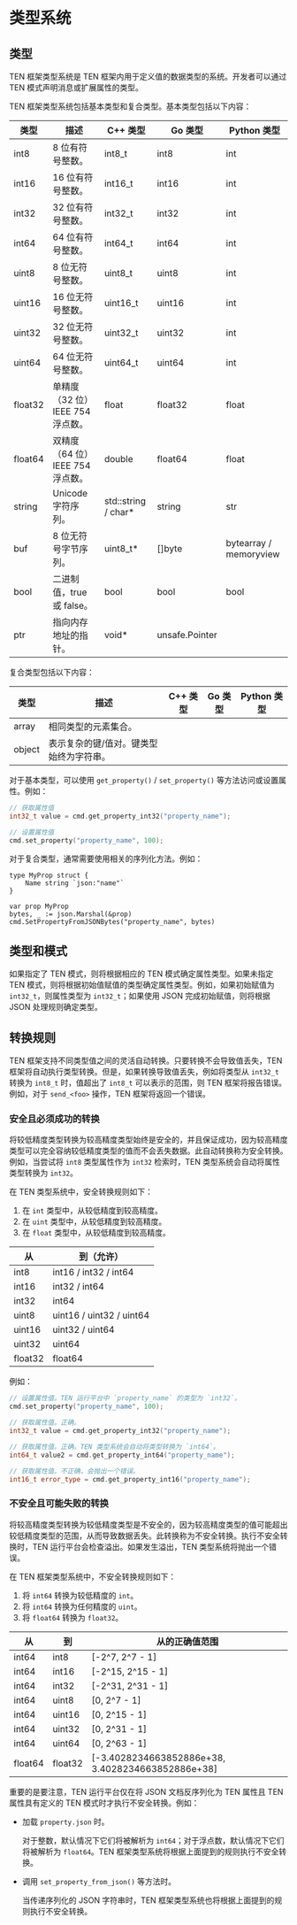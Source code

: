 # 类型系统

## 类型

TEN 框架类型系统是 TEN 框架内用于定义值的数据类型的系统。开发者可以通过 TEN 模式声明消息或扩展属性的类型。

TEN 框架类型系统包括基本类型和复合类型。基本类型包括以下内容：

| 类型    | 描述                             | C++ 类型             | Go 类型        | Python 类型            |
| ------- | -------------------------------- | -------------------- | -------------- | ---------------------- |
| int8    | 8 位有符号整数。                 | int8_t               | int8           | int                    |
| int16   | 16 位有符号整数。                | int16_t              | int16          | int                    |
| int32   | 32 位有符号整数。                | int32_t              | int32          | int                    |
| int64   | 64 位有符号整数。                | int64_t              | int64          | int                    |
| uint8   | 8 位无符号整数。                 | uint8_t              | uint8          | int                    |
| uint16  | 16 位无符号整数。                | uint16_t             | uint16         | int                    |
| uint32  | 32 位无符号整数。                | uint32_t             | uint32         | int                    |
| uint64  | 64 位无符号整数。                | uint64_t             | uint64         | int                    |
| float32 | 单精度（32 位）IEEE 754 浮点数。 | float                | float32        | float                  |
| float64 | 双精度（64 位）IEEE 754 浮点数。 | double               | float64        | float                  |
| string  | Unicode 字符序列。               | std::string / char\* | string         | str                    |
| buf     | 8 位无符号字节序列。             | uint8_t\*            | \[\]byte       | bytearray / memoryview |
| bool    | 二进制值，true 或 false。        | bool                 | bool           | bool                   |
| ptr     | 指向内存地址的指针。             | void\*               | unsafe.Pointer |                        |

复合类型包括以下内容：

| 类型   | 描述                                    | C++ 类型 | Go 类型 | Python 类型 |
| ------ | --------------------------------------- | -------- | ------- | ----------- |
| array  | 相同类型的元素集合。                    |          |         |             |
| object | 表示复杂的键/值对。键类型始终为字符串。 |          |         |             |

对于基本类型，可以使用 `get_property()` / `set_property()` 等方法访问或设置属性。例如：

```cpp
// 获取属性值
int32_t value = cmd.get_property_int32("property_name");

// 设置属性值
cmd.set_property("property_name", 100);
```

对于复合类型，通常需要使用相关的序列化方法。例如：

```Golang
type MyProp struct {
    Name string `json:"name"`
}

var prop MyProp
bytes, _ := json.Marshal(&prop)
cmd.SetPropertyFromJSONBytes("property_name", bytes)
```

## 类型和模式

如果指定了 TEN 模式，则将根据相应的 TEN 模式确定属性类型。如果未指定 TEN 模式，则将根据初始值赋值的类型确定属性类型。例如，如果初始赋值为 `int32_t`，则属性类型为 `int32_t`；如果使用 JSON 完成初始赋值，则将根据 JSON 处理规则确定类型。

## 转换规则

TEN 框架支持不同类型值之间的灵活自动转换。只要转换不会导致值丢失，TEN 框架将自动执行类型转换。但是，如果转换导致值丢失，例如将类型从 `int32_t` 转换为 `int8_t` 时，值超出了 `int8_t` 可以表示的范围，则 TEN 框架将报告错误。例如，对于 `send_<foo>` 操作，TEN 框架将返回一个错误。

### 安全且必须成功的转换

将较低精度类型转换为较高精度类型始终是安全的，并且保证成功，因为较高精度类型可以完全容纳较低精度类型的值而不会丢失数据。此自动转换称为安全转换。例如，当尝试将 `int8` 类型属性作为 `int32` 检索时，TEN 类型系统会自动将属性类型转换为 `int32`。

在 TEN 类型系统中，安全转换规则如下：

1. 在 `int` 类型中，从较低精度到较高精度。
2. 在 `uint` 类型中，从较低精度到较高精度。
3. 在 `float` 类型中，从较低精度到较高精度。

| 从      | 到（允许）               |
| ------- | ------------------------ |
| int8    | int16 / int32 / int64    |
| int16   | int32 / int64            |
| int32   | int64                    |
| uint8   | uint16 / uint32 / uint64 |
| uint16  | uint32 / uint64          |
| uint32  | uint64                   |
| float32 | float64                  |

例如：

```cpp
// 设置属性值。TEN 运行平台中 `property_name` 的类型为 `int32`。
cmd.set_property("property_name", 100);

// 获取属性值。正确。
int32_t value = cmd.get_property_int32("property_name");

// 获取属性值。正确。TEN 类型系统会自动将类型转换为 `int64`。
int64_t value2 = cmd.get_property_int64("property_name");

// 获取属性值。不正确，会抛出一个错误。
int16_t error_type = cmd.get_property_int16("property_name");
```

### 不安全且可能失败的转换

将较高精度类型转换为较低精度类型是不安全的，因为较高精度类型的值可能超出较低精度类型的范围，从而导致数据丢失。此转换称为不安全转换。执行不安全转换时，TEN 运行平台会检查溢出。如果发生溢出，TEN 类型系统将抛出一个错误。

在 TEN 框架类型系统中，不安全转换规则如下：

1. 将 `int64` 转换为较低精度的 `int`。
2. 将 `int64` 转换为任何精度的 `uint`。
3. 将 `float64` 转换为 `float32`。

| 从      | 到      | 从的正确值范围                                      |
| ------- | ------- | --------------------------------------------------- |
| int64   | int8    | \[-2^7, 2^7 - 1\]                                   |
| int64   | int16   | \[-2^15, 2^15 - 1\]                                 |
| int64   | int32   | \[-2^31, 2^31 - 1\]                                 |
| int64   | uint8   | \[0, 2^7 - 1\]                                      |
| int64   | uint16  | \[0, 2^15 - 1\]                                     |
| int64   | uint32  | \[0, 2^31 - 1\]                                     |
| int64   | uint64  | \[0, 2^63 - 1\]                                     |
| float64 | float32 | \[-3.4028234663852886e+38, 3.4028234663852886e+38\] |

重要的是要注意，TEN 运行平台仅在将 JSON 文档反序列化为 TEN 属性且 TEN 属性具有定义的 TEN 模式时才执行不安全转换。例如：

* 加载 `property.json` 时。

  对于整数，默认情况下它们将被解析为 `int64`；对于浮点数，默认情况下它们将被解析为 `float64`。TEN 框架类型系统将根据上面提到的规则执行不安全转换。
* 调用 `set_property_from_json()` 等方法时。

  当传递序列化的 JSON 字符串时，TEN 框架类型系统也将根据上面提到的规则执行不安全转换。
